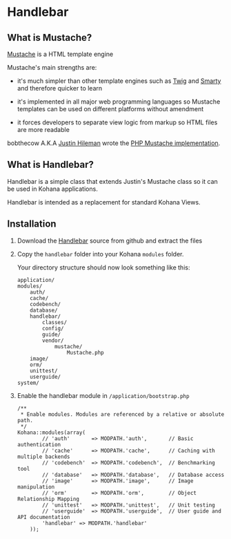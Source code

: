# Handlebar


## What is Mustache?

[Mustache](http://mustache.github.com/) is a HTML template engine

Mustache's main strengths are:

- it's much simpler than other template engines such as [Twig](http://www.twig-project.org/) and [Smarty](http://www.smarty.net/) and therefore quicker to learn

- it's implemented in all major web programming languages so Mustache templates can be used on different platforms without amendment

- it forces developers to separate view logic from markup so HTML files are more readable

bobthecow A.K.A [Justin Hileman](http://justinhileman.com) wrote the [PHP Mustache implementation](https://github.com/bobthecow/mustache.php).


## What is Handlebar?

Handlebar is a simple class that extends Justin's Mustache class so it can be used in Kohana applications.  

Handlebar is intended as a replacement for standard Kohana Views.


## Installation

1.  Download the [Handlebar](https://github.com/malkintower/handlebar) source from github and extract the files

2.  Copy the `handlebar` folder into your Kohana `modules` folder.  

    Your directory structure should now look something like this:  

    ~~~
    application/
    modules/
        auth/
        cache/
        codebench/
        database/
        handlebar/
            classes/
            config/
            guide/
            vendor/
                mustache/
                    Mustache.php
        image/
        orm/
        unittest/
        userguide/
    system/
    ~~~

3.  Enable the handlebar module in `/application/bootstrap.php`

    ~~~
    /**
     * Enable modules. Modules are referenced by a relative or absolute path.
     */
    Kohana::modules(array(
            // 'auth'       => MODPATH.'auth',       // Basic authentication
            // 'cache'      => MODPATH.'cache',      // Caching with multiple backends
            // 'codebench'  => MODPATH.'codebench',  // Benchmarking tool
            // 'database'   => MODPATH.'database',   // Database access
            // 'image'      => MODPATH.'image',      // Image manipulation
            // 'orm'        => MODPATH.'orm',        // Object Relationship Mapping
            // 'unittest'   => MODPATH.'unittest',   // Unit testing
            // 'userguide'  => MODPATH.'userguide',  // User guide and API documentation
            'handlebar' => MODPATH.'handlebar'
        ));
    ~~~
